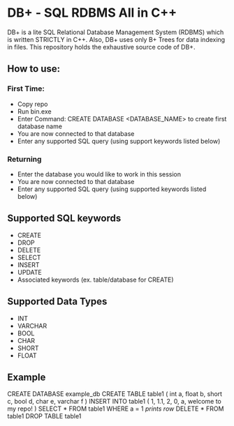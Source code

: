 # DB+ - SQL RDBMS All in C++
DB+ is a lite SQL Relational Database Management System (RDBMS) which is written STRICTLY in C++. Also, DB+ uses only B+ Trees for data indexing in files.
This repository holds the exhaustive source code of DB+. 
## How to use:
### First Time:
- Copy repo
- Run bin.exe
- Enter Command: CREATE DATABASE <DATABASE_NAME> to create first database name
- You are now connected to that database
- Enter any supported SQL query (using support keywords listed below)
### Returning
- Enter the database you would like to work in this session
- You are now connected to that database
- Enter any supported SQL query (using supported keywords listed below)

## Supported SQL keywords
- CREATE
- DROP
- DELETE
- SELECT
- INSERT
- UPDATE
- Associated keywords (ex. table/database for CREATE)
## Supported Data Types
- INT
- VARCHAR
- BOOL
- CHAR
- SHORT
- FLOAT
## Example
CREATE DATABASE example_db
CREATE TABLE table1 ( int a, float b, short c, bool d, char e, varchar f )
INSERT INTO table1 ( 1, 1.1, 2, 0, a, welcome to my repo! )
SELECT * FROM table1 WHERE a = 1
*prints row*
DELETE * FROM table1
DROP TABLE table1
